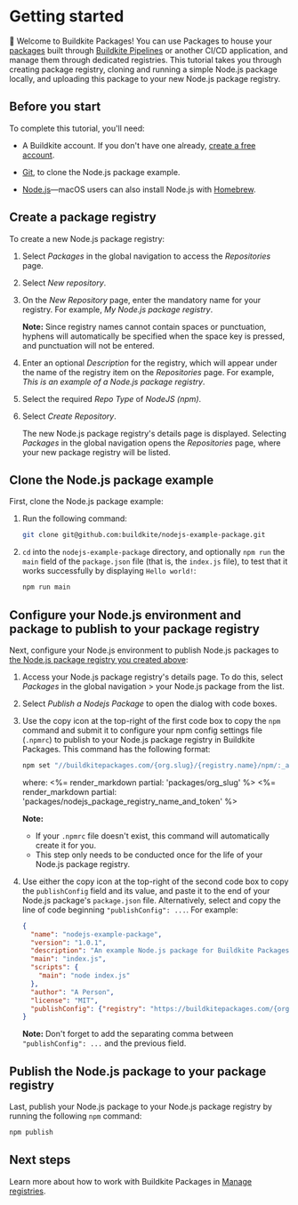 # Getting started

👋 Welcome to Buildkite Packages! You can use Packages to house your [packages](/docs/packages#package-creation-tools) built through [Buildkite Pipelines](/docs/pipelines) or another CI/CD application, and manage them through dedicated registries. This tutorial takes you through creating package registry, cloning and running a simple Node.js package locally, and uploading this package to your new Node.js package registry.

## Before you start

To complete this tutorial, you'll need:

- A Buildkite account. If you don't have one already, <a href="<%= url_helpers.signup_path %>">create a free account</a>.

- [Git](https://git-scm.com/downloads), to clone the Node.js package example.

- [Node.js](https://nodejs.org/en/download)—macOS users can also install Node.js with [Homebrew](https://formulae.brew.sh/formula/node).

## Create a package registry

To create a new Node.js package registry:

1. Select _Packages_ in the global navigation to access the _Repositories_ page.
1. Select _New repository_.
1. On the _New Repository_ page, enter the mandatory name for your registry. For example, _My Node.js package registry_.

    **Note:** Since registry names cannot contain spaces or punctuation, hyphens will automatically be specified when the space key is pressed, and punctuation will not be entered.

1. Enter an optional _Description_ for the registry, which will appear under the name of the registry item on the _Repositories_ page. For example, _This is an example of a Node.js package registry_.
1. Select the required _Repo Type_ of _NodeJS (npm)_.
1. Select _Create Repository_.

    The new Node.js package registry's details page is displayed. Selecting _Packages_ in the global navigation opens the _Repositories_ page, where your new package registry will be listed.

## Clone the Node.js package example

First, clone the Node.js package example:

1. Run the following command:

    ```bash
    git clone git@github.com:buildkite/nodejs-example-package.git
    ```

1. `cd` into the `nodejs-example-package` directory, and optionally `npm run` the `main` field of the `package.json` file (that is, the `index.js` file), to test that it works successfully by displaying `Hello world!`:

    ```bash
    npm run main
    ```

## Configure your Node.js environment and package to publish to your package registry

Next, configure your Node.js environment to publish Node.js packages to [the Node.js package registry you created above](#create-a-package-registry):

1. Access your Node.js package registry's details page. To do this, select _Packages_ in the global navigation > your Node.js package from the list.
1. Select _Publish a Nodejs Package_ to open the dialog with code boxes.
1. Use the copy icon at the top-right of the first code box to copy the `npm` command and submit it to configure your npm config settings file (`.npmrc`) to publish to your Node.js package registry in Buildkite Packages. This command has the following format:

    ```bash
    npm set "//buildkitepackages.com/{org.slug}/{registry.name}/npm/:_authToken" package-repository-write-token
    ```

    where:
    <%= render_markdown partial: 'packages/org_slug' %>
    <%= render_markdown partial: 'packages/nodejs_package_registry_name_and_token' %>

    **Note:**
    - If your `.npmrc` file doesn't exist, this command will automatically create it for you.
    - This step only needs to be conducted once for the life of your Node.js package registry.

1. Use either the copy icon at the top-right of the second code box to copy the `publishConfig` field and its value, and paste it to the end of your Node.js package's `package.json` file. Alternatively, select and copy the line of code beginning `"publishConfig": ...`. For example:

    ```json
    {
      "name": "nodejs-example-package",
      "version": "1.0.1",
      "description": "An example Node.js package for Buildkite Packages",
      "main": "index.js",
      "scripts": {
        "main": "node index.js"
      },
      "author": "A Person",
      "license": "MIT",
      "publishConfig": {"registry": "https://buildkitepackages.com/{org.slug}/{registry.name}/npm/"}
    }
    ```

    **Note:** Don't forget to add the separating comma between `"publishConfig": ...` and the previous field.

## Publish the Node.js package to your package registry

Last, publish your Node.js package to your Node.js package registry by running the following `npm` command:

```bash
npm publish
```

## Next steps



Learn more about how to work with Buildkite Packages in [Manage registries](/docs/packages/manage-registries).
